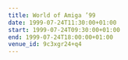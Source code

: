 ```yaml
---
title: World of Amiga ’99
date: 1999-07-24T11:30:00+01:00
start: 1999-07-24T09:30:00+01:00
end: 1999-07-24T18:00:00+01:00
venue_id: 9c3xgr24+q4
---
```

